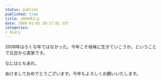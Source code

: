 ```yaml
---
status: publish
published: true
title: 2009年だよ
date: 2009-01-01 20:17:01 JST
categories:
- diary
---
```

2008年はろくな年ではなかった。今年こそ地味に生きていこうか。ということで元旦から実家です。

なにはともあれ、

あけましておめでとうございます。今年もよろしくお願いいたします。
